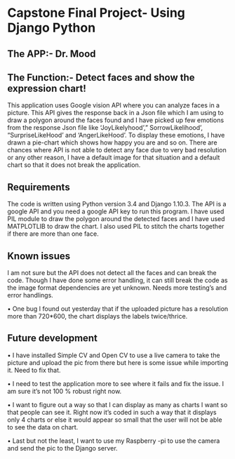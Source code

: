 # Capstone Final Project- Using Django Python

## The APP:- Dr. Mood

## The Function:- Detect faces and show the expression chart!

This application uses Google vision API where you can analyze faces in a picture. This API gives the response back in a Json file which I am using to draw a polygon around the faces found and I have picked up few emotions from the response Json file like ‘JoyLikelyhood’,” SorrowLikelihood’, “SurpriseLikeHood’ and ‘AngerLikeHood’. To display these emotions, I have drawn a pie-chart which shows how happy you are and so on. There are chances where API is not able to detect any face due to very bad resolution or any other reason, I have a default image for that situation and a default chart so that it does not break the application.

## Requirements

The code is written using Python version 3.4 and Django 1.10.3. The API is a google API and you need a google API key to run this program. I have used PIL module to draw the polygon around the detected faces and I have used MATPLOTLIB to draw the chart. I also used PIL to stitch the charts together if there are more than one face.

## Known issues
I am not sure but the API does not detect all the faces and can break the code. Though I have done some error handling, it can still break the code as the image format dependencies are yet unknown. Needs more testing’s and error handlings.

• One bug I found out yesterday that if the uploaded picture has a resolution more than 720*600, the chart displays the labels twice/thrice. 


## Future development
•	I have installed Simple CV and Open CV to use a live camera to take the picture and upload the pic from there but here is some issue while importing it. Need to fix that.


•	I need to test the application more to see where it fails and fix the issue. I am sure it’s not 100 % robust right now.


•	I want to figure out a way so that I can display as many as charts I want so that people can see it. Right now it’s coded in such a way that it displays only 4 charts or else it would appear so small that the user will not be able to see the data on chart.


• Last but not the least, I want to use my Raspberry -pi to use the camera and send the pic to the Django server.
